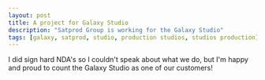 ```yaml
---
layout: post
title: A project for Galaxy Studio
description: "Satprod Group is working for the Galaxy Studio"
tags: [galaxy, satprod, studio, production studios, studios production]
---
```

I did sign hard NDA's so I couldn't speak about what we do, but I'm happy and proud to count the Galaxy Studio as one of our customers!
